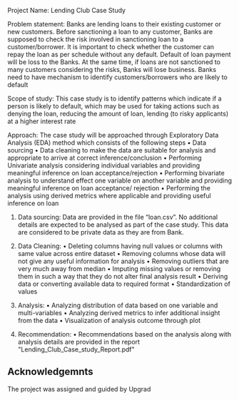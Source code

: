 Project Name: Lending Club Case Study

Problem statement:
Banks are lending loans to their existing customer or new customers. Before sanctioning a loan to any customer, Banks are supposed to check the risk involved in sanctioning loan to a customer/borrower. It is important to check whether the customer can repay the loan as per schedule without any default. Default of loan payment will be loss to the Banks. At the same time, if loans are not sanctioned to many customers considering the risks, Banks will lose business. Banks need to have mechanism to identify customers/borrowers who are likely to default

Scope of study:
This case study is to identify patterns which indicate if a person is likely to default, which may be used for taking actions such as denying the loan, reducing the amount of loan, lending (to risky applicants) at a higher interest rate

Approach:
The case study will be approached through Exploratory Data Analysis (EDA) method which consists of the following steps
•	Data sourcing
•	Data cleaning to make the data are suitable for analysis and appropriate to arrive at correct inference/conclusion
•	Performing Univariate analysis considering individual variables and providing meaningful inference on loan acceptance/rejection
•	Performing bivariate analysis to understand effect one variable on another variable and providing meaningful inference on loan       acceptance/ rejection
•	Performing the analysis using derived metrics where applicable and providing useful inference on loan

1. Data sourcing:
Data are provided in the file “loan.csv”. No additional details are expected to be analysed as part of the case study. This data are considered to be private data as they are from Bank.

2. Data Cleaning:
•	Deleting columns having null values or columns  with same value across entire dataset
•	Removing columns whose data will not give any useful information for analysis
•	Removing outliers that are very much away from median
•	Imputing missing values or removing them in such a way that they do not alter final analysis result
•	Deriving data or converting available data to required format
•	Standardization of values

3. Analysis:
•	Analyzing distribution of data based on one variable and multi-variables
•	Analyzing derived metrics to infer additional insight from the data
•	Visualization of analysis outcome through plot

4. Recommendation:
•	Recommendations based on the analysis along with analysis details are provided in the report "Lending_Club_Case_study_Report.pdf"

## Acknowledgemnts
The project was assigned and guided by Upgrad

